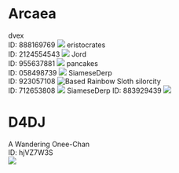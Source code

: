 # Arcaea

dvex  
ID: 888169769
![](https://github.com/eristocrates/stupiddiscord/blob/main/img/dvex.png)
eristocrates  
ID: 2124554543
![](https://github.com/eristocrates/stupiddiscord/blob/main/img/eristocrates.jpg)
Jord  
ID: 955637881
![](https://github.com/eristocrates/stupiddiscord/blob/main/img/michina.jpg)
pancakes  
ID: 058498739
![](https://github.com/eristocrates/stupiddiscord/blob/main/img/pancakes.jpg)
SiameseDerp  
ID: 923057108
![](https://github.com/eristocrates/stupiddiscord/blob/main/img/siamesederp.png "Based Rainbow Sloth")
silorcity  
ID: 712653808
![](https://github.com/eristocrates/stupiddiscord/blob/main/img/silorcity.png)
SiameseDerp
ID: 883929439
![](https://github.com/eristocrates/stupiddiscord/blob/main/img/derp.png)
# D4DJ

A Wandering Onee-Chan  
ID: hjVZ7W3S  
![](https://github.com/eristocrates/stupiddiscord/blob/main/img/asahinya-sensei.jpg)
